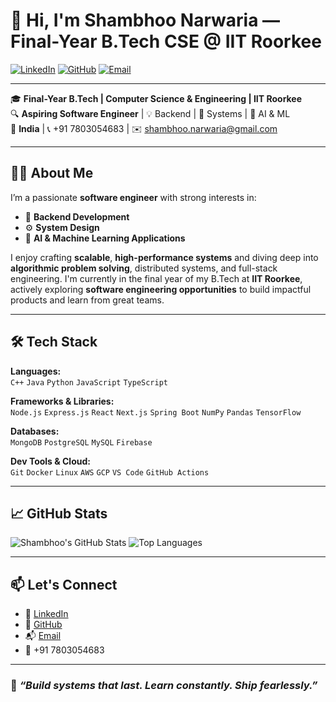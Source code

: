 # 👋 Hi, I'm Shambhoo Narwaria — Final-Year B.Tech CSE @ IIT Roorkee

[![LinkedIn](https://img.shields.io/badge/LinkedIn-Connect-blue?logo=linkedin)](https://www.linkedin.com/in/shambhoo-narwaria/) 
[![GitHub](https://img.shields.io/badge/GitHub-View_Profile-black?logo=github)](https://github.com/shambhoo-narwaria) 
[![Email](https://img.shields.io/badge/Email-Contact-red?logo=gmail)](mailto:shambhoo.narwaria@gmail.com)

---

🎓 **Final-Year B.Tech | Computer Science & Engineering | IIT Roorkee**  
🔍 **Aspiring Software Engineer** | 💡 Backend | 🚀 Systems | 🤖 AI & ML  
📍 **India** | 📞 +91 7803054683 | ✉️ shambhoo.narwaria@gmail.com

---

## 🧑‍💻 About Me

I’m a passionate **software engineer** with strong interests in:
- 🔧 **Backend Development**
- ⚙️ **System Design**
- 🤖 **AI & Machine Learning Applications**

I enjoy crafting **scalable**, **high-performance systems** and diving deep into **algorithmic problem solving**, distributed systems, and full-stack engineering. I'm currently in the final year of my B.Tech at **IIT Roorkee**, actively exploring **software engineering opportunities** to build impactful products and learn from great teams.

---

## 🛠️ Tech Stack

**Languages:**  
`C++` `Java` `Python` `JavaScript` `TypeScript`

**Frameworks & Libraries:**  
`Node.js` `Express.js` `React` `Next.js` `Spring Boot` `NumPy` `Pandas` `TensorFlow`

**Databases:**  
`MongoDB` `PostgreSQL` `MySQL` `Firebase`

**Dev Tools & Cloud:**  
`Git` `Docker` `Linux` `AWS` `GCP` `VS Code` `GitHub Actions`

---

## 📈 GitHub Stats

![Shambhoo's GitHub Stats](https://github-readme-stats.vercel.app/api?username=shambhoo-narwaria&show_icons=true&theme=github_dark&count_private=true&hide=prs)
![Top Languages](https://github-readme-stats.vercel.app/api/top-langs/?username=shambhoo-narwaria&layout=compact&theme=github_dark)

---

## 📫 Let's Connect

- 🔗 [LinkedIn](https://linkedin.com/in/shambhoo-narwaria)
- 🐙 [GitHub](https://github.com/shambhoo-narwaria)
- 📬 [Email](mailto:shambhoo.narwaria@gmail.com)
- 📱 +91 7803054683

---

### 💬 *“Build systems that last. Learn constantly. Ship fearlessly.”*

